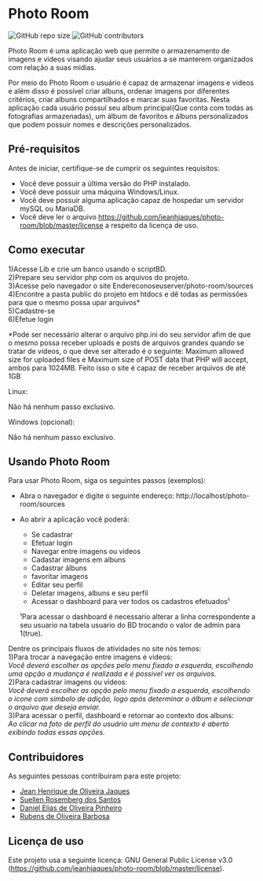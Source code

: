 # Photo Room

<!--- Exemplos de badges. Acesse https://shields.io para outras opções. Você pode querer incluir informações de dependencias, build, testes, licença, etc. --->
![GitHub repo size](https://img.shields.io/github/repo-size/jeanhjaques/photo-room)
![GitHub contributors](https://img.shields.io/github/contributors/jeanhjaques/photo-room)

Photo Room é uma aplicação web que permite o armazenamento de imagens e videos visando ajudar seus usuários a se manterem organizados com relação a suas midias. 

<!--Coloque aqui linhas adicionais com informações sobre o que a aplicação faz. Sua introdução deve ser de no máximo 3 parágrafos, seja simples e objetivo para não sobrecarregar de detalhes desnecessários este espaço. Se necessário, crie novas seções abaixo. --->

Por meio do Photo Room o usuário é capaz de armazenar imagens e videos e além disso é possível criar albuns, ordenar imagens por diferentes critérios, criar albuns compartilhados e marcar suas favoritas. Nesta aplicação cada usuário possuí seu album principal(Que conta com todas as fotografias armazenadas), um álbum de favoritos e álbuns personalizados que podem possuir nomes e descrições personalizados.

## Pré-requisitos

Antes de iniciar, certifique-se de cumprir os seguintes requisitos:
<!--- Estes são alguns exemplos de requisitos. Adicione, duplique e remove como necessário --->
* Você deve possuir a última versão do PHP instalado.
* Você deve possuir uma máquina Windows/Linux.
* Você deve possuir alguma aplicação capaz de hospedar um servidor mySQL ou MariaDB.
* Você deve ler o arquivo https://github.com/jeanhjaques/photo-room/blob/master/license  a respeito da licença de uso.

## Como executar

1)Acesse Lib e crie um banco usando o scriptBD.<br>
2)Prepare seu servidor php com os arquivos do projeto. <br>
3)Acesse pelo navegador o site Endereconoseuserver/photo-room/sources <br>
4)Encontre a pasta public do projeto em htdocs e dê todas as permissões para que o mesmo possa upar arquivos*<br>
5)Cadastre-se<br>
6)Efetue login<br>

*Pode ser necessário alterar o arquivo php.ini do seu servidor afim de que o mesmo possa receber uploads e posts de arquivos grandes quando se tratar de videos,
o que deve ser alterado é o seguinte: Maximum allowed size for uploaded files e Maximum size of POST data that PHP will accept, ambos para 1024MB. 
Feito isso o site é capaz de receber arquivos de até 1GB<br>

Linux:<br>

Não há nenhum passo exclusivo.<br>

Windows (opcional):<br>

Não há nenhum passo exclusivo.<br>

## Usando Photo Room

Para usar Photo Room, siga os seguintes passos (exemplos):<br>

* Abra o navegador e digite o seguinte endereço: http://localhost/photo-room/sources<br>
* Ao abrir a aplicação você poderá:<br>
  * Se cadastrar<br>
  * Efetuar login<br>
  * Navegar entre imagens ou videos<br>
  * Cadastar imagens em albuns<br>
  * Cadastrar álbuns<br>
  * favoritar imagens<br>
  * Editar seu perfil<br>
  * Deletar imagens, albuns e seu perfil<br>
  * Acessar o dashboard para ver todos os cadastros efetuados¹<br>
  
  ¹Para acessar o dashboard é necessario alterar a linha correspondente a seu usuario na tabela usuario do BD trocando o valor de admin para 1(true).<br>

 Dentre os principais fluxos de atividades no site nós temos:<br>
  1)Para trocar a navegação entre imagens e videos:<br>
      <i>Você deverá escolher as opções pelo menu fixado a esquerda, escolhendo uma opção a mudança é realizada e é possivel ver os arquivos.<br></i>
  2)Para cadastrar imagens ou videos:<br>
      <i>Você deverá escolher as opção pelo menu fixado a esquerda, escolhendo o icone com simbolo de adição, logo após determinar o álbum e
    selecionar o arquivo que deseja enviar.<br></i>
  3)Para acessar o perfil, dashboard e retornar ao contexto dos albuns:<br>
      <i>Ao clicar na foto de perfil do usuário um menu de contexto é aberto exibindo todas essas opções.<br></i>

## Contribuidores

As seguintes pessoas contribuiram para este projeto:

* [Jean Henrique de Oliveira Jaques](https://github.com/jeanhjaques)
* [Suellen Rosemberg dos Santos](https://github.com/suellenRosemberg)
* [Daniel Elias de Oliveira Pinheiro](https://github.com/deopmaster)
* [Rubens de Oliveira Barbosa](https://github.com/Rubens86)

## Licença de uso

<!--- Se não tiver certeza de qual, verifique este site: https://choosealicense.com/--->
Este projeto usa a seguinte licença: GNU General Public License v3.0 (https://github.com/jeanhjaques/photo-room/blob/master/license).<br>
